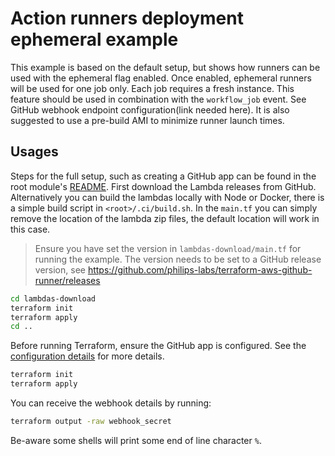 # Action runners deployment ephemeral example

This example is based on the default setup, but shows how runners can be used with the ephemeral flag enabled. Once enabled, ephemeral runners will be used for one job only. Each job requires a fresh instance. This feature should be used in combination with the `workflow_job` event. See GitHub webhook endpoint configuration(link needed here). It is also suggested to use a pre-build AMI to minimize runner launch times.
## Usages

Steps for the full setup, such as creating a GitHub app can be found in the root module's [README](../../README.md). First download the Lambda releases from GitHub. Alternatively you can build the lambdas locally with Node or Docker, there is a simple build script in `<root>/.ci/build.sh`. In the `main.tf` you can simply remove the location of the lambda zip files, the default location will work in this case.

> Ensure you have set the version in `lambdas-download/main.tf` for running the example. The version needs to be set to a GitHub release version, see https://github.com/philips-labs/terraform-aws-github-runner/releases

```bash
cd lambdas-download
terraform init
terraform apply
cd ..
```

Before running Terraform, ensure the GitHub app is configured. See the [configuration details](../../README.md#usages) for more details.

```bash
terraform init
terraform apply
```

You can receive the webhook details by running:

```bash
terraform output -raw webhook_secret
```

Be-aware some shells will print some end of line character `%`. 